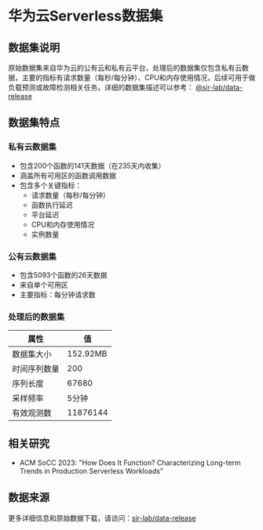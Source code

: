 # 华为云Serverless数据集

## 数据集说明

原始数据集来自华为云的公有云和私有云平台，处理后的数据集仅包含私有云数据，主要的指标有请求数量（每秒/每分钟）、CPU和内存使用情况，后续可用于做负载预测或故障检测相关任务。详细的数据集描述可以参考：
[@sir-lab/data-release](https://github.com/sir-lab/data-release/blob/main/README_data_release_2023.md)

## 数据集特点

### 私有云数据集
- 包含200个函数的141天数据（在235天内收集）
- 涵盖所有可用区的函数调用数据
- 包含多个关键指标：
  - 请求数量（每秒/每分钟）
  - 函数执行延迟
  - 平台延迟
  - CPU和内存使用情况
  - 实例数量

### 公有云数据集
- 包含5093个函数的26天数据
- 来自单个可用区
- 主要指标：每分钟请求数

### 处理后的数据集
| 属性 | 值 |
|------|-----|
| 数据集大小 | 152.92MB |
| 时间序列数量 | 200 |
| 序列长度 | 67680 |
| 采样频率 | 5分钟 |
| 有效观测数 | 11876144 |

## 相关研究

- ACM SoCC 2023: "How Does It Function? Characterizing Long-term Trends in Production Serverless Workloads"

## 数据来源

更多详细信息和原始数据下载，请访问：[sir-lab/data-release](https://github.com/sir-lab/data-release/blob/main/README_data_release_2023.md)
<!--
**dmwyd/dmwyd** is a ✨ _special_ ✨ repository because its `README.md` (this file) appears on your GitHub profile.

Here are some ideas to get you started:

- 🔭 I’m currently working on ...
- 🌱 I’m currently learning ...
- 👯 I’m looking to collaborate on ...
- 🤔 I’m looking for help with ...
- 💬 Ask me about ...
- 📫 How to reach me: ...
- 😄 Pronouns: ...
- ⚡ Fun fact: ...
-->
